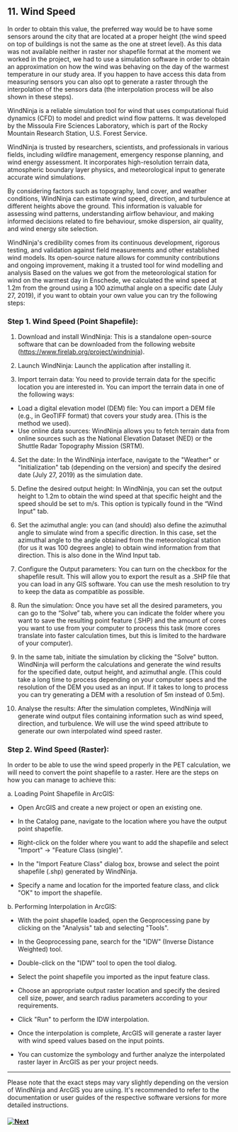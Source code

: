 ## 11. Wind Speed

In order to obtain this value, the preferred way would be to have some sensors around the city that are located at a proper height (the wind speed on top of buildings is not the same as the one at street level). As this data was not available neither in raster nor shapefile format at the moment we worked in the project, we had to use a simulation software in order to obtain an approximation on how the wind was behaving on the day of the warmest temperature in our study area. If you happen to have access this data from measuring sensors you can also opt to generate a raster through the interpolation of the sensors data (the interpolation process will be also shown in these steps).

WindNinja is a reliable simulation tool for wind that uses computational fluid dynamics (CFD) to model and predict wind flow patterns. It was developed by the Missoula Fire Sciences Laboratory, which is part of the Rocky Mountain Research Station, U.S. Forest Service.

WindNinja is trusted by researchers, scientists, and professionals in various fields, including wildfire management, emergency response planning, and wind energy assessment. It incorporates high-resolution terrain data, atmospheric boundary layer physics, and meteorological input to generate accurate wind simulations.

By considering factors such as topography, land cover, and weather conditions, WindNinja can estimate wind speed, direction, and turbulence at different heights above the ground. This information is valuable for assessing wind patterns, understanding airflow behaviour, and making informed decisions related to fire behaviour, smoke dispersion, air quality, and wind energy site selection.

WindNinja's credibility comes from its continuous development, rigorous testing, and validation against field measurements and other established wind models. Its open-source nature allows for community contributions and ongoing improvement, making it a trusted tool for wind modelling and analysis
Based on the values we got from the meteorological station for wind on the warmest day in Enschede,  we calculated the wind speed at 1.2m from the ground using a 100 azimuthal angle on a specific date (July 27, 2019), if you want to obtain your own value you can try the following steps:
	
### Step 1. Wind Speed (Point Shapefile):

1.	Download and install WindNinja:  This is a standalone open-source software that can be downloaded from the following website (https://www.firelab.org/project/windninja).

2.	Launch WindNinja: Launch the application after installing it.

3.	Import terrain data: You need to provide terrain data for the specific location you are interested in. You can import the terrain data in one of the following ways:

*	Load a digital elevation model (DEM) file: You can import a DEM file (e.g., in GeoTIFF format) that covers your study area. (This is the method we used).
*	Use online data sources: WindNinja allows you to fetch terrain data from online sources such as the National Elevation Dataset (NED) or the Shuttle Radar Topography Mission (SRTM).

4.	Set the date: In the WindNinja interface, navigate to the "Weather" or "Initialization" tab (depending on the version) and specify the desired date (July 27, 2019) as the simulation date.

5.	Define the desired output height: In WindNinja, you can set the output height to 1.2m to obtain the wind speed at that specific height and the speed should be set to m/s. This option is typically found in the “Wind Input" tab.


6.	Set the azimuthal angle: you can (and should) also define the azimuthal angle to simulate wind from a specific direction. In this case, set the azimuthal angle to the angle obtained from the meteorological station (for us it was 100 degrees angle) to obtain wind information from that direction. This is also done in the Wind Input tab.

7.	Configure the Output parameters: You can turn on the checkbox for the shapefile result. This will allow you to export the result as a .SHP file that you can load in any GIS software. You can use the mesh resolution to try to keep the data as compatible as possible. 


8.	Run the simulation: Once you have set all the desired parameters, you can go to the “Solve” tab, where you can indicate the folder where you want to save the resulting point feature (.SHP) and the amount of cores you want to use from your computer to process this task (more cores translate into faster calculation times, but this is limited to the hardware of your computer).

9.	In the same tab, initiate the simulation by clicking the "Solve" button. WindNinja will perform the calculations and generate the wind results for the specified date, output height, and azimuthal angle. (This could take a long time to process depending on your computer specs and the resolution of the DEM you used as an input. If it takes to long to process you can try generating a DEM with a resolution of 5m instead of 0.5m).

10.	Analyse the results: After the simulation completes, WindNinja will generate wind output files containing information such as wind speed, direction, and turbulence. We will use the wind speed attribute to generate our own interpolated wind speed raster.

### Step 2. Wind Speed (Raster):
In order to be able to use the wind speed properly in the PET calculation, we will need to convert the point shapefile to a raster. Here are the steps on how you can manage to achieve this:
		
a.	Loading Point Shapefile in ArcGIS:
*	Open ArcGIS and create a new project or open an existing one.

*	In the Catalog pane, navigate to the location where you have the output point shapefile.

*	Right-click on the folder where you want to add the shapefile and select "Import" -> "Feature Class (single)".

*	In the "Import Feature Class" dialog box, browse and select the point shapefile (.shp) generated by WindNinja.

*	Specify a name and location for the imported feature class, and click "OK" to import the shapefile.

b.	Performing Interpolation in ArcGIS:

*	With the point shapefile loaded, open the Geoprocessing pane by clicking on the "Analysis" tab and selecting "Tools".

*	In the Geoprocessing pane, search for the "IDW" (Inverse Distance Weighted) tool.

*	Double-click on the "IDW" tool to open the tool dialog.

*	Select the point shapefile you imported as the input feature class.

*	Choose an appropriate output raster location and specify the desired cell size, power, and search radius parameters according to your requirements.

*	Click "Run" to perform the IDW interpolation.

*	Once the interpolation is complete, ArcGIS will generate a raster layer with wind speed values based on the input points.

*	You can customize the symbology and further analyze the interpolated raster layer in ArcGIS as per your project needs.

---
Please note that the exact steps may vary slightly depending on the version of WindNinja and ArcGIS you are using. It's recommended to refer to the documentation or user guides of the respective software versions for more detailed instructions.

#### [![Next]](InputTree.md)

<!---------------------------------------------------------------------------->

[Next]: https://img.shields.io/badge/Next-37a779?style=for-the-badge